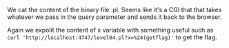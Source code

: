 We cat the content of the binary file .pl. Seems like it's a CGI that that takes whatever we pass in the query parameter and sends it back to the browser.

Again we expolit the content of x variable with something useful such as `curl 'http://localhost:4747/level04.pl?x=%24(getflag)'` to get the flag.
